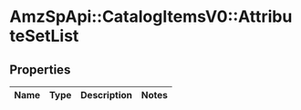 # AmzSpApi::CatalogItemsV0::AttributeSetList

## Properties
Name | Type | Description | Notes
------------ | ------------- | ------------- | -------------

